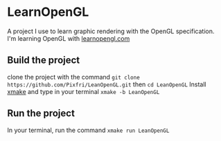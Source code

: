 # LearnOpenGL
A project I use to learn graphic rendering with the OpenGL specification.  
I'm learning OpenGL with [learnopengl.com](https://learnopengl.com/)

## Build the project
clone the project with the command `git clone https://github.com/Pixfri/LeanOpenGL.git` then `cd LeanOpenGL`
Install [xmake](https://xmake.io/) and type in your terminal `xmake -b LeanOpenGL`

## Run the project
In your terminal, run the command `xmake run LeanOpenGL`
